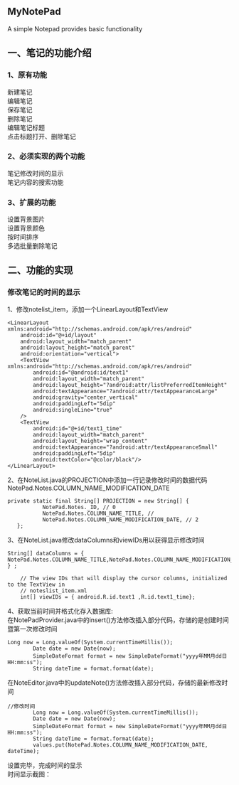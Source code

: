 ## MyNotePad
A simple Notepad provides basic functionality 
## 一、笔记的功能介绍    
### 1、原有功能  
新建笔记  
编辑笔记  
保存笔记  
删除笔记  
编辑笔记标题  
点击标题打开、删除笔记  
### 2、必须实现的两个功能  
笔记修改时间的显示  
笔记内容的搜索功能  
### 3、扩展的功能  
设置背景图片  
设置背景颜色  
按时间排序  
多选批量删除笔记  
## 二、功能的实现    
  
### 修改笔记的时间的显示 
1、修改notelist_item，添加一个LinearLayout和TextView
```
<LinearLayout  xmlns:android="http://schemas.android.com/apk/res/android"
    android:id="@+id/layout"
    android:layout_width="match_parent"
    android:layout_height="match_parent"
    android:orientation="vertical">
    <TextView xmlns:android="http://schemas.android.com/apk/res/android"
        android:id="@android:id/text1"
        android:layout_width="match_parent"
        android:layout_height="?android:attr/listPreferredItemHeight"
        android:textAppearance="?android:attr/textAppearanceLarge"
        android:gravity="center_vertical"
        android:paddingLeft="5dip"
        android:singleLine="true"
    />
    <TextView
        android:id="@+id/text1_time"
        android:layout_width="match_parent"
        android:layout_height="wrap_content"
        android:textAppearance="?android:attr/textAppearanceSmall"
        android:paddingLeft="5dip"
        android:textColor="@color/black"/>
</LinearLayout>
```
2、在NoteList.java的PROJECTION中添加一行记录修改时间的数据代码NotePad.Notes.COLUMN_NAME_MODIFICATION_DATE  
```
private static final String[] PROJECTION = new String[] {
           NotePad.Notes._ID, // 0
           NotePad.Notes.COLUMN_NAME_TITLE, // 
           NotePad.Notes.COLUMN_NAME_MODIFICATION_DATE, // 2
   };
```
3、在NoteList.java修改dataColumns和viewIDs用以获得显示修改时间
```
String[] dataColumns = { NotePad.Notes.COLUMN_NAME_TITLE,NotePad.Notes.COLUMN_NAME_MODIFICATION_DATE } ;

    // The view IDs that will display the cursor columns, initialized to the TextView in
    // noteslist_item.xml
    int[] viewIDs = { android.R.id.text1 ,R.id.text1_time};
```
4、获取当前时间并格式化存入数据库:   
在NotePadProvider.java中的insert()方法修改插入部分代码，存储的是创建时间暨第一次修改时间
```
Long now = Long.valueOf(System.currentTimeMillis());
        Date date = new Date(now);
        SimpleDateFormat format = new SimpleDateFormat("yyyy年MM月dd日 HH:mm:ss");
        String dateTime = format.format(date);
```
在NoteEditor.java中的updateNote()方法修改插入部分代码，存储的最新修改时间
```
//修改时间
        Long now = Long.valueOf(System.currentTimeMillis());
        Date date = new Date(now);
        SimpleDateFormat format = new SimpleDateFormat("yyyy年MM月dd日 HH:mm:ss");
        String dateTime = format.format(date);
        values.put(NotePad.Notes.COLUMN_NAME_MODIFICATION_DATE, dateTime);
```
设置完毕，完成时间的显示  
时间显示截图：  
